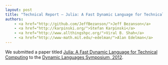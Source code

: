 ```yaml
---
layout: post
title: "Technical Report — Julia: A Fast Dynamic Language for Technical Computing"
authors:
    - <a href="http://github.com/JeffBezanson/">Jeff Bezanson</a>
    - <a href="http://karpinski.org/">Stefan Karpinski</a>
    - <a href="http://www.allthingshpc.org/">Viral B. Shah</a>
    - <a href="http://www-math.mit.edu/~edelman/">Alan Edelman</a>
---
```


We submitted a paper titled [Julia: A Fast Dynamic Language for Technical Computing](/images/julia-dls2012-tr.pdf) to the [Dynamic Languages Symposium, 2012](http://www.dynamic-languages-symposium.org/dls-12/index.html).
